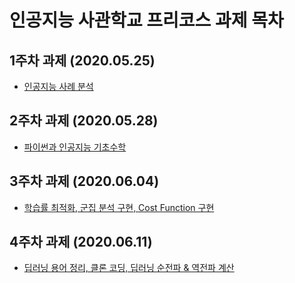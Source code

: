 # 인공지능 사관학교 프리코스 과제 목차

## 1주차 과제 (2020.05.25)
  - [인공지능 사례 분석](https://github.com/Choi-SeoYun/Gwangju-AI-Academy/blob/master/1%EC%A3%BC%EC%B0%A8.ipynb)
  
## 2주차 과제 (2020.05.28)
  - [파이썬과 인공지능 기초수학](https://github.com/Choi-SeoYun/Gwangju-AI-Academy/blob/master/2%EC%A3%BC%EC%B0%A8%EA%B3%BC%EC%A0%9C.ipynb)

## 3주차 과제 (2020.06.04)
  - [학습률 최적화, 군집 분석 구현, Cost Function 구현](https://github.com/Choi-SeoYun/Gwangju-AI-Academy/blob/master/3%EC%A3%BC%EC%B0%A8_%EA%B3%BC%EC%A0%9C.ipynb)
  
## 4주차 과제 (2020.06.11)
  - [딥러닝 용어 정리, 클론 코딩, 딥러닝 순전파 & 역전파 계산]()

